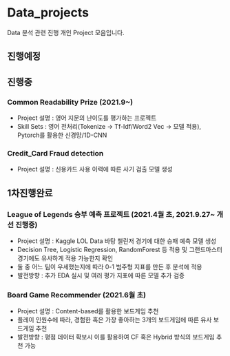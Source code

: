 # Data_projects

Data 분석 관련 진행 개인 Project 모음입니다.

## 진행예정

## 진행중

### Common Readability Prize (2021.9~)
- Project 설명 : 영어 지문의 난이도를 평가하는 프로젝트
- Skill Sets : 영어 전처리(Tokenize -> Tf-Idf/Word2 Vec -> 모델 적용), Pytorch를 활용한 신경망/1D-CNN

### Credit_Card Fraud detection
- Project 설명 : 신용카드 사용 이력에 따른 사기 검출 모델 생성

## 1차진행완료

### League of Legends 승부 예측 프로젝트 (2021.4월 초, 2021.9.27~ 개선 진행중)
- Project 설명 : Kaggle LOL Data 바탕 챌린저 경기에 대한 승패 예측 모델 생성
- Decision Tree, Logistic Regression, RandomForest 등 적용 및 그랜드마스터 경기에도 유사하게 적용 가능한지 확인
- 둘 중 어느 팀이 우세했는지에 따라 0-1 범주형 지표를 만든 후 분석에 적용
- 발전방향 : 추가 EDA 실시 및 여러 평가 지표에 따른 모델 추가 검증

### Board Game Recommender (2021.6월 초)
- Project 설명 : Content-based를 활용한 보드게임 추천
- 플레이 인원수에 따라, 경험한 혹은 가장 좋아하는 3개의 보드게임에 따른 유사 보드게임 추천
- 발전방향 : 평점 데이터 확보시 이를 활용하여 CF 혹은 Hybrid 방식의 보드게임 추천 가능
